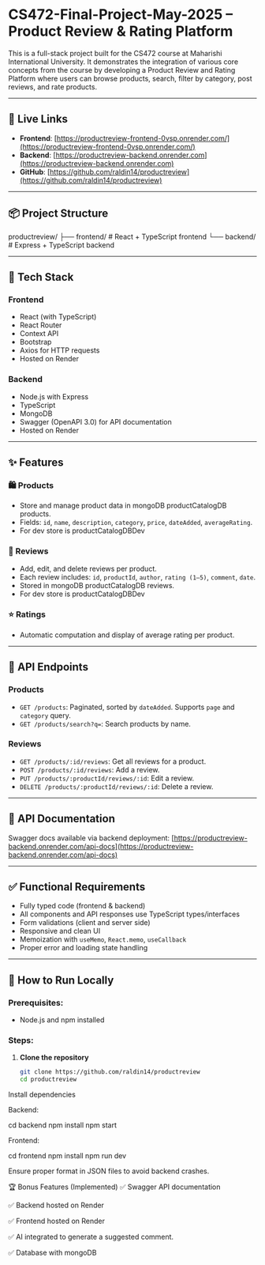 # CS472-Final-Project-May-2025 – Product Review & Rating Platform

This is a full-stack project built for the CS472 course at Maharishi International University. It demonstrates the integration of various core concepts from the course by developing a Product Review and Rating Platform where users can browse products, search, filter by category, post reviews, and rate products.

---

## 🔗 Live Links

- **Frontend**: [https://productreview-frontend-0vsp.onrender.com/](https://productreview-frontend-0vsp.onrender.com/)
- **Backend**: [https://productreview-backend.onrender.com](https://productreview-backend.onrender.com)
- **GitHub**: [https://github.com/raldin14/productreview](https://github.com/raldin14/productreview)

---

## 📦 Project Structure

productreview/
├── frontend/ # React + TypeScript frontend
└── backend/ # Express + TypeScript backend

---

## 🧰 Tech Stack

### Frontend
- React (with TypeScript)
- React Router
- Context API
- Bootstrap
- Axios for HTTP requests
- Hosted on Render

### Backend
- Node.js with Express
- TypeScript
- MongoDB
- Swagger (OpenAPI 3.0) for API documentation
- Hosted on Render

---

## ✨ Features

### 🛍️ Products
- Store and manage product data in mongoDB productCatalogDB products.
- Fields: `id`, `name`, `description`, `category`, `price`, `dateAdded`, `averageRating`.
- For dev store is productCatalogDBDev
### 📝 Reviews
- Add, edit, and delete reviews per product.
- Each review includes: `id`, `productId`, `author`, `rating (1–5)`, `comment`, `date`.
- Stored in mongoDB productCatalogDB reviews.
- For dev store is productCatalogDBDev

### ⭐ Ratings
- Automatic computation and display of average rating per product.

---

## 🔌 API Endpoints

### Products
- `GET /products`: Paginated, sorted by `dateAdded`. Supports `page` and `category` query.
- `GET /products/search?q=`: Search products by name.

### Reviews
- `GET /products/:id/reviews`: Get all reviews for a product.
- `POST /products/:id/reviews`: Add a review.
- `PUT /products/:productId/reviews/:id`: Edit a review.
- `DELETE /products/:productId/reviews/:id`: Delete a review.

---

## 📄 API Documentation

Swagger docs available via backend deployment:
[https://productreview-backend.onrender.com/api-docs](https://productreview-backend.onrender.com/api-docs)

---

## ✅ Functional Requirements

- Fully typed code (frontend & backend)
- All components and API responses use TypeScript types/interfaces
- Form validations (client and server side)
- Responsive and clean UI
- Memoization with `useMemo`, `React.memo`, `useCallback`
- Proper error and loading state handling

---

## 🧪 How to Run Locally

### Prerequisites:
- Node.js and npm installed

### Steps:

1. **Clone the repository**
   ```bash
   git clone https://github.com/raldin14/productreview
   cd productreview
Install dependencies

Backend:

cd backend
npm install
npm start

Frontend:

cd frontend
npm install
npm run dev

Ensure proper format in JSON files to avoid backend crashes.

🏆 Bonus Features (Implemented)
✅ Swagger API documentation

✅ Backend hosted on Render

✅ Frontend hosted on Render

✅ AI integrated to generate a suggested comment.

✅ Database with mongoDB
